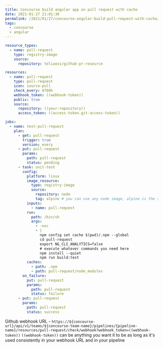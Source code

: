 ```yaml
---
title: Concourse build angular app on pull request with cache
date: 2021-01-27 21:01:30
permalink: /2021/01/27/concourse-angular-build-pull-request-with-cache/
tags:
  - concourse
  - angular
---
```


```yaml
resource_types:
  - name: pull-request
    type: registry-image
    source:
      repository: teliaoss/github-pr-resource

resources:
  - name: pull-request
    type: pull-request
    icon: source-pull
    check_every: 8760h
    webhook_token: ((webhook-token))
    public: true
    source:
      repository: ((your-repository))
      access_token: ((access-token.git-access-token))

jobs:
  - name: test-pull-request
    plan:
      - get: pull-request
        trigger: true
        version: every
      - put: pull-request
        params:
          path: pull-request
          status: pending
      - task: unit-test
        config:
          platform: linux
          image_resource:
            type: registry-image
            source:
              repository: node
              tag: alpine # you can use any node image, alpine is the smallest
          inputs:
            - name: pull-request
          run:
            path: /bin/sh
            args:
              - -exc
              - |
                npm config set cache $(pwd)/.npm --global
                cd pull-request
                export NG_CLI_ANALYTICS=false
                # execute whatever commands you need here
                npm install --quiet
                npm run build:test
          caches:
            - path: .npm
            - path: pull-request/node_modules
        on_failure:
          put: pull-request
          params:
            path: pull-request
            status: failure
      - put: pull-request
        params:
          path: pull-request
          status: success
```

Github webhook URL - `https://${concourse-url}/api/v1/teams/${concourse-team-name}/pipelines/{pipeline-name}/resources/pull-request/check/webhook?webhook_token=((webhook-token))`
`((webhook-token))` can be anything you want it to be as long as it's used consistently in your webhook URL and in your pipeline
